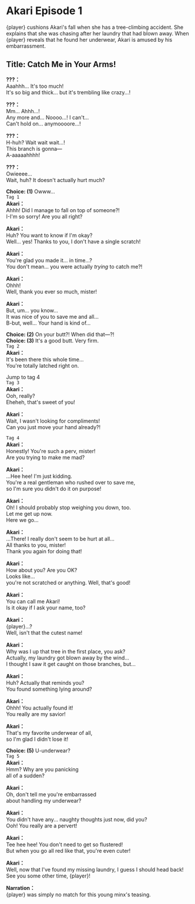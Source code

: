 # Akari Episode 1

{player} cushions Akari's fall when she has a tree-climbing accident. She explains that she was chasing after her laundry that had blown away. When {player} reveals that he found her underwear, Akari is amused by his embarrassment.

## Title: Catch Me in Your Arms!

**???：**  
Aaahhh... It's too much!  
It's so big and thick... but it's trembling like crazy...!

**???：**  
Mm... Ahhh...!  
Any more and... Noooo...! I can't...  
Can't hold on... anymoooore...!

**???：**  
H-huh? Wait wait wait...!  
This branch is gonna—  
A-aaaaahhhh!

**???：**  
Owieeee...  
Wait, huh? It doesn't actually hurt much?

**Choice: (1)** Owww...  
`Tag 1`  
**Akari：**  
Ahhh! Did I manage to fall on top of someone?!  
I-I'm so sorry! Are you all right?

**Akari：**  
Huh? You want to know if I'm okay?  
Well... yes! Thanks to you, I don't have a single scratch!

**Akari：**  
You're glad you made it... in time...?  
You don't mean... you were actually _trying_ to catch me?!

**Akari：**  
Ohhh!  
Well, thank you ever so much, mister!

**Akari：**  
But, um... you know...  
It was nice of you to save me and all...  
B-but, well... Your hand is kind of...

**Choice: (2)** On your butt?! When did that—?!  
**Choice: (3)** It's a good butt. Very firm.  
`Tag 2`  
**Akari：**  
It's been there this whole time...  
You're totally latched right on.

Jump to tag 4  
`Tag 3`  
**Akari：**  
Ooh, really?  
Eheheh, that's sweet of you!

**Akari：**  
Wait, I wasn't looking for compliments!  
Can you just move your hand already?!

`Tag 4`  
**Akari：**  
Honestly! You're such a perv, mister!  
Are you trying to make me mad?

**Akari：**  
...Hee hee! I'm just kidding.  
You're a real gentleman who rushed over to save me,  
so I'm sure you didn't do it on purpose!

**Akari：**  
Oh! I should probably stop weighing you down, too.  
Let me get up now.  
Here we go...

**Akari：**  
...There! I really don't seem to be hurt at all...  
All thanks to you, mister!  
Thank you again for doing that!

**Akari：**  
How about you? Are you OK?  
Looks like...  
 you're not scratched or anything. Well, that's good!

**Akari：**  
You can call me Akari!  
Is it okay if I ask your name, too?

**Akari：**  
{player}...?  
Well, isn't that the cutest name!

**Akari：**  
Why was I up that tree in the first place, you ask?  
Actually, my laundry got blown away by the wind...  
I thought I saw it get caught on those branches, but...

**Akari：**  
Huh? Actually that reminds you?  
You found something lying around?

**Akari：**  
Ohhh! You actually found it!  
You really are my savior!

**Akari：**  
That's my favorite underwear of all,  
so I'm glad I didn't lose it!

**Choice: (5)** U-underwear?  
`Tag 5`  
**Akari：**  
Hmm? Why are you panicking  
 all of a sudden?

**Akari：**  
Oh, don't tell me you're embarrassed  
about handling my underwear?

**Akari：**  
You didn't have any... naughty thoughts just now, did you?  
Ooh! You really are a pervert!

**Akari：**  
Tee hee hee! You don't need to get so flustered!  
But when you go all red like that, you're even cuter!

**Akari：**  
Well, now that I've found my missing laundry, I guess I should head back!  
See you some other time, {player}!

**Narration：**  
{player} was simply no match for this young minx's teasing.
